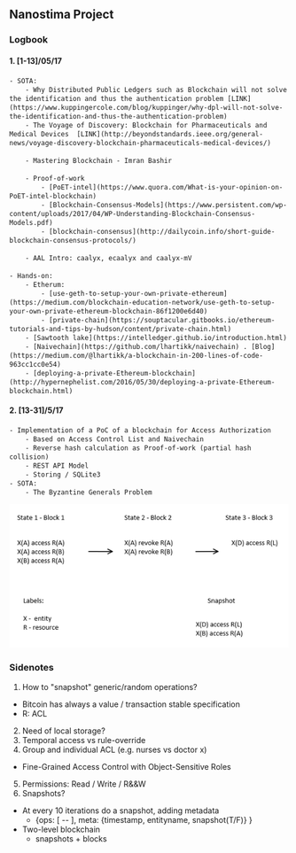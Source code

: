 ## Nanostima Project
 
### Logbook

#### 1. [1-13]/05/17
    - SOTA:
        - Why Distributed Public Ledgers such as Blockchain will not solve the identification and thus the authentication problem [LINK](https://www.kuppingercole.com/blog/kuppinger/why-dpl-will-not-solve-the-identification-and-thus-the-authentication-problem)
        - The Voyage of Discovery: Blockchain for Pharmaceuticals and Medical Devices  [LINK](http://beyondstandards.ieee.org/general-news/voyage-discovery-blockchain-pharmaceuticals-medical-devices/)

        - Mastering Blockchain - Imran Bashir
        
        - Proof-of-work
            - [PoET-intel](https://www.quora.com/What-is-your-opinion-on-PoET-intel-blockchain)
            - [Blockchain-Consensus-Models](https://www.persistent.com/wp-content/uploads/2017/04/WP-Understanding-Blockchain-Consensus-Models.pdf)
            - [blockchain-consensus](http://dailycoin.info/short-guide-blockchain-consensus-protocols/)

        - AAL Intro: caalyx, ecaalyx and caalyx-mV

    - Hands-on: 
        - Etherum: 
            - [use-geth-to-setup-your-own-private-ethereum](https://medium.com/blockchain-education-network/use-geth-to-setup-your-own-private-ethereum-blockchain-86f1200e6d40)
            - [private-chain](https://souptacular.gitbooks.io/ethereum-tutorials-and-tips-by-hudson/content/private-chain.html)
        - [Sawtooth lake](https://intelledger.github.io/introduction.html)
        - [Naivechain](https://github.com/lhartikk/naivechain) . [Blog](https://medium.com/@lhartikk/a-blockchain-in-200-lines-of-code-963cc1cc0e54)
        - [deploying-a-private-Ethereum-blockchain](http://hypernephelist.com/2016/05/30/deploying-a-private-Ethereum-blockchain.html)


 #### 2. [13-31]/5/17
    - Implementation of a PoC of a blockchain for Access Authorization
        - Based on Access Control List and Naivechain
        - Reverse hash calculation as Proof-of-work (partial hash collision)
        - REST API Model
        - Storing / SQLite3
    - SOTA:
        - The Byzantine Generals Problem
        
![Example of Ops in Blockchain](./resources/Ops.PNG)

### Sidenotes

1. How to "snapshot" generic/random operations? 
  - Bitcoin has always a value / transaction stable specification
  - R: ACL
2. Need of local storage?
3. Temporal access vs rule-override
4. Group and individual ACL (e.g. nurses vs doctor x)
  - Fine-Grained Access Control with Object-Sensitive Roles
5. Permissions: Read / Write / R&&W
6. Snapshots?
  - At every 10 iterations do a snapshot, adding metadata
    - {ops: [ -- ], meta: {timestamp, entityname, snapshot(T/F)} }
  - Two-level blockchain
    - snapshots + blocks